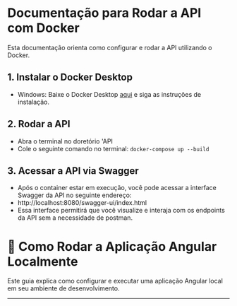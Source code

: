 # Documentação para Rodar a API com Docker

Esta documentação orienta como configurar e rodar a API utilizando o Docker.

## 1. Instalar o Docker Desktop
- Windows: Baixe o Docker Desktop [aqui](https://www.docker.com/products/docker-desktop/) e siga as instruções de instalação.
  
## 2. Rodar a API
- Abra o terminal no doretório 'API
- Cole o seguinte comando no terminal: `docker-compose up --build`
## 3. Acessar a API via Swagger
- Após o container estar em execução, você pode acessar a interface Swagger da API no seguinte endereço:
- http://localhost:8080/swagger-ui/index.html
- Essa interface permitirá que você visualize e interaja com os endpoints da API sem a necessidade de postman.

# 🚀 Como Rodar a Aplicação Angular Localmente

Este guia explica como configurar e executar uma aplicação Angular local em seu ambiente de desenvolvimento.

---

## ✅ Pré-requisitos

Antes de iniciar, verifique se você possui os seguintes softwares instalados:

1. **Node.js** (versão LTS recomendada)  
   [https://nodejs.org/](https://nodejs.org/)

2. **Angular CLI**  
   Instale com o comando:
   ```bash
   npm install -g @angular/cli
  
---
## Rodando Localmente
1. apos finalizar as configurações de ambiente, instale os pacotes:
- Execute no diretorio 'angular-interface':
```bash
npm install
```
2. Builde a aplicação:
```bash
ng serve
```
3. EXTRA: Caso receba um erro ao rodar o ng serve, considere rodar no terminal, já que o powershell do vscode pode precisar de permissões adicionais para executar certos comandos. Fique à vontade para executar o codigo que libera o powershell no vscode, fica até mais facil.
